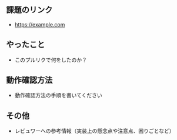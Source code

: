 ## 課題のリンク

* https://example.com

## やったこと

* このプルリクで何をしたのか？


## 動作確認方法

* 動作確認方法の手順を書いてください

## その他

* レビュワーへの参考情報（実装上の懸念点や注意点、困りごとなど）

